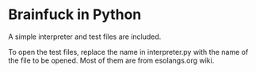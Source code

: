 # Brainfuck in Python

A simple interpreter and test files are included.

To open the test files, replace the name in interpreter.py with the name of the file to be opened. 
Most of them are from esolangs.org wiki.

